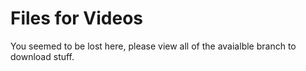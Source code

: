 # Files for Videos
You seemed to be lost here, please view all of the avaialble branch to download stuff.
